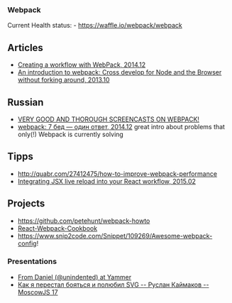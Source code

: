 ### Webpack


  Current Health status:
    - https://waffle.io/webpack/webpack




## Articles
  - [Creating a workflow with WebPack, 2014.12](http://christianalfoni.github.io/javascript/2014/12/13/did-you-know-webpack-and-react-is-awesome.html)
  - [An introduction to webpack: Cross develop for Node and the Browser without forking around, 2013.10](http://cuttleblog.tumblr.com/post/63669845272/webpack)

## Russian
  - [VERY GOOD AND THOROUGH SCREENCASTS ON WEBPACK!](https://learn.javascript.ru/screencast/webpack)
  - [webpack: 7 бед — один ответ, 2014.12](http://habrahabr.ru/post/245991/)
      great intro about problems that only(!) Webpack is currently solving




## Tipps
  - http://quabr.com/27412475/how-to-improve-webpack-performance
  - [Integrating JSX live reload into your React workflow, 2015.02](http://thetrendythings.com/read/20178)


## Projects
  - https://github.com/petehunt/webpack-howto
  - [React-Webpack-Cookbook](https://github.com/christianalfoni/react-webpack-cookbook)
  - https://www.snip2code.com/Snippet/109269/Awesome-webpack-config!



### Presentations
  - [From Daniel (@unindented) at Yammer](http://slidedeck.io/unindented/webpack-presentation)
  - [Как я перестал бояться и полюбил SVG -- Руслан Каймаков -- MoscowJS 17](http://www.slideshare.net/moscowjs/webpack-7-moscowjs-17)
